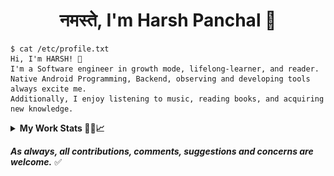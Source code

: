 <h1 align="center">नमस्ते, I'm Harsh Panchal &#128591;</h1>

```console
$ cat /etc/profile.txt
Hi, I'm HARSH! 👋
I'm a Software engineer in growth mode, lifelong-learner, and reader.
Native Android Programming, Backend, observing and developing tools always excite me.
Additionally, I enjoy listening to music, reading books, and acquiring new knowledge.
```

<!--
<details>
  <summary><b>Reach to ME 🤤💬</b></b></summary>

[![Telegram](https://img.shields.io/static/v1?label=&message=Telegram&color=5C6BC0&logo=telegram&logoColor=A8B9CC&labelColor=2F333A)](https://t.me/thenameisharsh)

[![LinkedIn](https://img.shields.io/static/v1?label=&message=LinkedIn&color=5C6BC0&logo=linkedin&logoColor=A8B9CC&labelColor=2F333A)](https://www.linkedin.com/in/harshpanchal18)
-->
<!--[![Reddit](https://img.shields.io/static/v1?label=&message=Reddit&color=5C6BC0&logo=reddit&logoColor=A8B9CC&labelColor=2F333A)](https://www.reddit.com/user/HarshPanchal_)-->

<!--
[![WEB](https://img.shields.io/static/v1?label=&message=Harsh's%20Web&color=5C6BC0&logo=appveyor&logoColor=A8B9CC&labelColor=2F333A)](https://www.about.me/panchalharsh)

</details>

-->
<details>
  <summary><b>My Work Stats 🐱‍👤📈</b></summary>


[![wakatime](https://wakatime.com/badge/user/60086e5f-adb2-4a00-ba01-c193121a8406.svg)](https://wakatime.com/@60086e5f-adb2-4a00-ba01-c193121a8406)
_(since 26 Jan, 022)_

![HarshPanchal18 github stats](https://github-readme-stats.vercel.app/api?username=HarshPanchal18&theme=github_dark&show_icons=true&count_private=true)

![HarshPanchal18 Stats](https://github-profile-summary-cards.vercel.app/api/cards/repos-per-language?username=HarshPanchal18&theme=github_dark)
![HarshPanchal18 Stats](https://github-profile-summary-cards.vercel.app/api/cards/most-commit-language?username=HarshPanchal18&theme=github_dark)
![HarshPanchal18 Summary](https://github-profile-summary-cards.vercel.app/api/cards/profile-details?username=HarshPanchal18&theme=github_dark)
[![GitHub Streak](https://github-readme-streak-stats.herokuapp.com?user=HarshPanchal18&theme=github_dark&date_format=M%20j%5B%2C%20Y%5D)](https://git.io/streak-stats)
<!--[![GitHub Streak](https://github-readme-streak-stats.herokuapp.com/?user=HarshPanchal18&theme=github_dark)](https://git.io/streak-stats) -->

## 🏆GitHub Trophies
[![](https://github-profile-trophy.vercel.app/?username=HarshPanchal18&theme=dracula&no-frame=false&no-bg=false&margin-w=4&row=2&column=9)](https://github-profile-trophy.vercel.app/?username=HarshPanchal18&theme=dracula&no-frame=false&no-bg=false&margin-w=4&row=2&column=9)

<p align="center"><img src="/terminal-gif.gif" /></p>

</details>

<!-- ![trophy](https://metrics.lecoq.io/CodeWhiteWeb?template=classic&base.header=0&base.activity=0&base.community=0&base.repositories=0&base.metadata=0&achievements=1&notable=1&achievements.threshold=C&achievements.secrets=true&achievements.display=compact&achievements.limit=0&notable.from=organization&notable.repositories=true&config.timezone=Asia%2FCalcutta) -->

<!--
​![​Activity Graph​](https://activity-graph.herokuapp.com/graph?username=HarshPanchal18&theme=github_dark)
<div align="justify">
<img width="49%" src=https://github-readme-stats.vercel.app/api/top-langs/?username=HarshPanchal18&layout=compact&hide=roff,MATLAB&langs_count=10&theme=dark&custom_title=Top%20languages>
</div>

[![Harsh's wakatime stats](https://github-readme-stats.vercel.app/api/wakatime?username=Harsh_panchal&theme=gruvbox&layout=compact)](https://github-readme-stats.vercel.app)
-->
<!--
[![Top Langs](https://github-readme-stats.vercel.app/api/top-langs/?username=HarshPanchal18&theme=react&border_radius=15&custom_title=Most-Used-Languages)](https://github.com/HarshPanchal18/github-readme-stats)
</details>


<details>
  <summary><b>Spotify!! 🎵</b></summary>
  
[![spotify-github-profile](https://spotify-github-profile.vercel.app/api/view?uid=31bxoc5svkmu7koamlw32ihuxg6a&cover_image=true&theme=default&bar_color=53b14f&bar_color_cover=true)](https://github.com/kittinan/spotify-github-profile)

</details>

<p align="left"> <img src="https://komarev.com/ghpvc/?username=HarshPanchal18&label=Profile%20views&color=0e75b6&style=flat" alt="HarshPanchal18" /> </p>-->

***As always, all contributions, comments, suggestions and concerns are welcome.*** ✅

